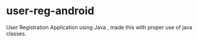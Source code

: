 # user-reg-android
User Registration Application using Java , made this with proper use of java classes. 
